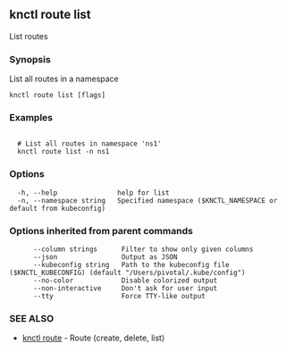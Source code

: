 ## knctl route list

List routes

### Synopsis

List all routes in a namespace

```
knctl route list [flags]
```

### Examples

```

  # List all routes in namespace 'ns1'
  knctl route list -n ns1
```

### Options

```
  -h, --help               help for list
  -n, --namespace string   Specified namespace ($KNCTL_NAMESPACE or default from kubeconfig)
```

### Options inherited from parent commands

```
      --column strings      Filter to show only given columns
      --json                Output as JSON
      --kubeconfig string   Path to the kubeconfig file ($KNCTL_KUBECONFIG) (default "/Users/pivotal/.kube/config")
      --no-color            Disable colorized output
      --non-interactive     Don't ask for user input
      --tty                 Force TTY-like output
```

### SEE ALSO

* [knctl route](knctl_route.md)	 - Route (create, delete, list)

